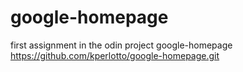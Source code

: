 # google-homepage
first assignment in the odin project
google-homepage
https://github.com/kperlotto/google-homepage.git